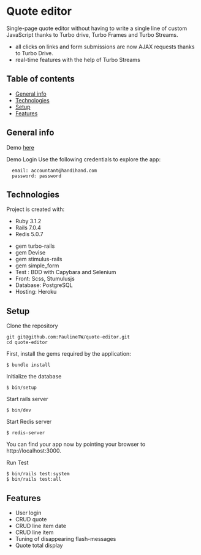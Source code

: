 # Quote editor

Single-page quote editor without having to write a single line of custom JavaScript thanks to Turbo drive, Turbo Frames and Turbo Streams.
- all clicks on links and form submissions are now AJAX requests thanks to Turbo Drive.
- real-time features with the help of Turbo Streams

## Table of contents
* [General info](#general-info)
* [Technologies](#technologies)
* [Setup](#setup)
* [Features](#features)


## General info

Demo [here](https://awesome-quote-editor.herokuapp.com/)

Demo Login
Use the following credentials to explore the app:
```
  email: accountant@handihand.com
  password: password
```
  
## Technologies
Project is created with:
* Ruby 3.1.2
* Rails 7.0.4
* Redis 5.0.7

- gem turbo-rails
- gem Devise
- gem stimulus-rails
- gem simple_form
- Test : BDD with Capybara and Selenium
- Front: Scss, Stumulusjs
- Database: PostgreSQL
- Hosting: Heroku
	
## Setup

Clone the repository
```
git git@github.com:PaulineTW/quote-editor.git
cd quote-editor
```

First, install the gems required by the application:
```
$ bundle install
```

Initialize the database
```
$ bin/setup
```

Start rails server
```
$ bin/dev
```

Start Redis server
```
$ redis-server
```
You can find your app now by pointing your browser to http://localhost:3000. 

Run Test
```
$ bin/rails test:system
$ bin/rails test:all
```


## Features

- User login
- CRUD quote
- CRUD line item date
- CRUD line item
- Tuning of disappearing flash-messages
- Quote total display

